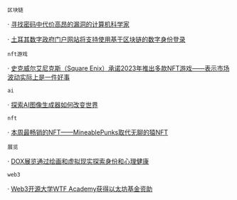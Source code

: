`区块链` 

 · [寻找密码中代价高昂的漏洞的计算机科学家](https://www.technologyreview.com/2023/01/02/1064795/certik-ronghui-gu-crypto-computer-science/) 

 · [土耳其数字政府门户网站将支持使用基于区块链的数字身份登录](https://www.163.com/dy/article/HQ47OJHL0552DUE6.html)

`nft游戏` 

 · [史克威尔艾尼克斯（Square Enix）承诺2023年推出多款NFT游戏——表示市场波动实际上是一件好事](https://metro.co.uk/2023/01/02/square-enix-promises-more-nft-games-for-2023-despite-market-volatility-18027342/)

`ai` 

 · [探索AI图像生成器如何改变世界](https://techbullion.com/exploring-how-ai-image-generators-revolutionize-the-world/)

`nft` 

 · [本周最畅销的NFT——MineablePunks取代无聊的猿NFT](https://insidebitcoins.com/news/top-selling-nfts-this-week-mineablepunks-dethrones-bored-ape-nfts)

`展览` 

 · [DOX展览通过绘画和虚拟现实探索身份和心理健康](https://www.expats.cz/czech-news/article/dox-exhibitions-focus-on-inner-experiences)

`web3` 

 · [Web3开源大学WTF Academy获得以太坊基金资助](https://www.163.com/dy/article/HQ42C8F80552BJEX.html)

